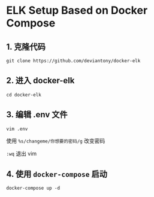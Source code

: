 # ELK Setup Based on Docker Compose

## 1. 克隆代码

```shell
git clone https://github.com/deviantony/docker-elk
```

## 2. 进入 docker-elk

```shell
cd docker-elk
```

## 3. 编辑 .env 文件

```shell
vim .env
```

使用 `%s/changeme/你想要的密码/g` 改变密码

`:wq` 退出 vim

## 4. 使用 `docker-compose` 启动

```shell
docker-compose up -d
```